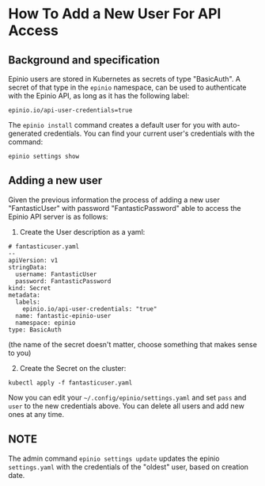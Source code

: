 # How To Add a New User For API Access

## Background and specification

Epinio users are stored in Kubernetes as secrets of type "BasicAuth". A secret
of that type in the `epinio` namespace, can be used to authenticate with
the Epinio API, as long as it has the following label:

```
epinio.io/api-user-credentials=true
```

The `epinio install` command creates a default user for you with auto-generated
credentials. You can find your current user's credentials with the command:

```
epinio settings show
```

## Adding a new user

Given the previous information the process of adding a new user "FantasticUser"
with password "FantasticPassword" able to access the Epinio API server is as follows:

1. Create the User description as a yaml:

```
# fantasticuser.yaml
--
apiVersion: v1
stringData:
  username: FantasticUser
  password: FantasticPassword
kind: Secret
metadata:
  labels:
    epinio.io/api-user-credentials: "true"
  name: fantastic-epinio-user
  namespace: epinio
type: BasicAuth
```

(the name of the secret doesn't matter, choose something that makes sense to you)

2. Create the Secret on the cluster:

```
kubectl apply -f fantasticuser.yaml
```

Now you can edit your `~/.config/epinio/settings.yaml` and set `pass` and `user`
to the new credentials above. You can delete all users and add new ones at any
time.

## NOTE

The admin command `epinio settings update` updates the epinio `settings.yaml`
with the credentials of the "oldest" user, based on creation date.
